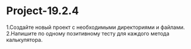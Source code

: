 # Project-19.2.4

1.Создайте новый проект с необходимыми директориями и файлами.
2.Напишите по одному позитивному тесту для каждого метода калькулятора.
